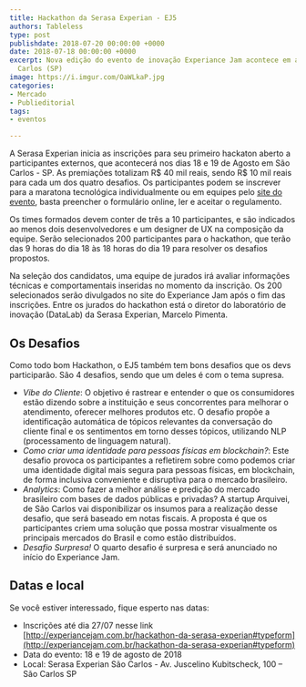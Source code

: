 ```yaml
---
title: Hackathon da Serasa Experian - EJ5
authors: Tableless
type: post
publishdate: 2018-07-20 00:00:00 +0000
date: 2018-07-18 00:00:00 +0000
excerpt: Nova edição do evento de inovação Experiance Jam acontece em agosto, em São
  Carlos (SP)
image: https://i.imgur.com/OaWLkaP.jpg
categories:
- Mercado
- Publieditorial
tags:
- eventos

---
```

A Serasa Experian inicia as inscrições para seu primeiro hackaton aberto a participantes externos, que acontecerá nos dias 18 e 19 de Agosto em São Carlos - SP. As premiações totalizam R$ 40 mil reais, sendo R$ 10 mil
reais para cada um dos quatro desafios. Os participantes podem se inscrever para a maratona tecnológica individualmente ou em equipes pelo [site do evento](http://www.ej5.com.br), basta preencher o formulário online, ler e aceitar o regulamento.

Os times formados devem conter de três a 10 participantes, e são indicados ao menos dois desenvolvedores e um designer de UX na composição da equipe. Serão selecionados 200 participantes para o hackathon, que terão das 9 horas do dia 18 às 18 horas do dia 19 para resolver os desafios propostos.

Na seleção dos candidatos, uma equipe de jurados irá avaliar informações técnicas e comportamentais inseridas no momento da inscrição. Os 200 selecionados serão divulgados no site do Experiance Jam após o fim das inscrições. Entre os jurados do hackathon está o diretor do laboratório de inovação (DataLab) da Serasa Experian, Marcelo Pimenta.

## Os Desafios

Como todo bom Hackathon, o EJ5 também tem bons desafios que os devs participarão. São 4 desafios, sendo que um deles é com o tema supresa.

- *Vibe do Cliente*: O objetivo é rastrear e entender o que os consumidores estão dizendo sobre a instituição e seus concorrentes para melhorar o atendimento, oferecer melhores produtos etc. O desafio propõe a identificação automática de tópicos relevantes da conversação do cliente final e os sentimentos em torno desses tópicos, utilizando NLP (processamento de linguagem natural).
- *Como criar uma identidade para pessoas físicas em blockchain?*: Este desafio provoca os participantes a refletirem sobre como podemos criar uma identidade digital mais segura para pessoas físicas, em blockchain, de forma inclusiva conveniente e disruptiva para o mercado brasileiro. 
- *Analytics*: Como fazer a melhor análise e predição do mercado brasileiro com bases de dados públicas e privadas? A startup Arquivei, de São Carlos vai disponibilizar os insumos para a realização desse desafio, que será baseado em notas fiscais. A proposta é que os participantes criem uma solução que possa mostrar visualmente os principais mercados do Brasil e como estão distribuídos.
- *Desafio Surpresa!* O quarto desafio é surpresa e será anunciado no início do Experiance Jam.

## Datas e local

Se você estiver interessado, fique esperto nas datas:

- Inscrições até dia 27/07 nesse link [http://experiancejam.com.br/hackathon-da-serasa-experian#typeform](http://experiancejam.com.br/hackathon-da-serasa-experian#typeform)
- Data do evento: 18 e 19 de agosto de 2018
- Local: Serasa Experian São Carlos - Av. Juscelino Kubitscheck, 100 – São Carlos SP